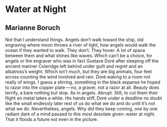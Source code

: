# Water at Night
## Marianne Boruch
Not that I understand things.
Angels don’t walk toward the ship, old engraving
where moon throws
a river of light, how angels would walk the ocean
if they wanted to walk.
They don’t. They hover. A lot of space
between them and what
shines like waves. Which can’t
be a choice, for angels or
the engraver who was in fact
Gustave Doré after sleeping off
the ancient mariner Coleridge left behind under
guilt and regret and an albatross’s weight.
Which isn’t much, but they are
big animals, four feet across counting
the wind involved
and rain. Doré waking to a room not
really of wings. I guess
a stirring, something in the black expanse
he hoped to razor into
the copper plate — no, a graver,
not a razor at all.
Beauty does terrify, a bare nothing
but stop. As in angels. Abrupt.
Still, to cut them their flight on metal
takes a while. His hands stiff,
Doré under a deadline no doubt like the small
endlessly later rest of us
do what we do and do until
it’s not what we do.
Nevertheless, angels. Why did they
keep coming, one by one radiant
dark of a mind paused to
this most desolate given: water at night.
That it floods a future not
even in the picture.